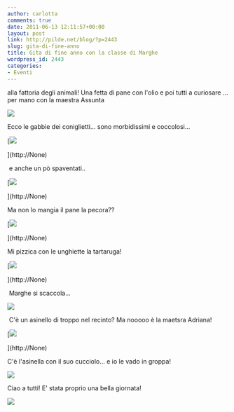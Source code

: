 ```yaml
---
author: carlotta
comments: true
date: 2011-06-13 12:11:57+00:00
layout: post
link: http://pilde.net/blog/?p=2443
slug: gita-di-fine-anno
title: Gita di fine anno con la classe di Marghe
wordpress_id: 2443
categories:
- Eventi
---
```


alla fattoria degli animali! Una fetta di pane con l'olio e poi tutti a curiosare ... per mano con la maestra Assunta

![](http://pilde.net/blog/wp-content/uploads/2011/06/gita_marghe.jpg)




Ecco le gabbie dei coniglietti... sono morbidissimi e coccolosi...

[![](http://pilde.net/blog/wp-content/uploads/2011/06/marghe_coniglio.jpg)


](http://None)




 e anche un pò spaventati..

[![](http://pilde.net/blog/wp-content/uploads/2011/06/mati_coniglio.jpg)


](http://None)




Ma non lo mangia il pane la pecora??

[![](http://pilde.net/blog/wp-content/uploads/2011/06/mati_pecora.jpg)


](http://None)




Mi pizzica con le unghiette la tartaruga!

[![](http://pilde.net/blog/wp-content/uploads/2011/06/mati_tartaruga.jpg)


](http://None)




[](http://None)




 Marghe si scaccola...

![](http://pilde.net/blog/wp-content/uploads/2011/06/caccole.jpg)




 C'è un asinello di troppo nel recinto? Ma nooooo è la maetsra Adriana!

[![](http://pilde.net/blog/wp-content/uploads/2011/06/adriana_asinelli.jpg)


](http://None)




C'è l'asinella con il suo cucciolo... e io le vado in groppa!

![](http://pilde.net/blog/wp-content/uploads/2011/06/a_cavallo.jpg)




Ciao a tutti! E' stata proprio una bella giornata!

![](http://pilde.net/blog/wp-content/uploads/2011/06/mati_mm.jpg)



